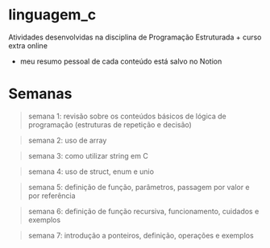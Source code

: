 # linguagem_c
Atividades desenvolvidas na disciplina de Programação Estruturada + curso extra online
 * meu resumo pessoal de cada conteúdo está salvo no Notion

# Semanas
> semana 1: revisão sobre os conteúdos básicos de lógica de programação (estruturas de repetição e decisão)

> semana 2: uso de array

> semana 3: como utilizar string em C

> semana 4: uso de struct, enum e unio

> semana 5: definição de função, parâmetros, passagem por valor e por referência

> semana 6: definição de função recursiva, funcionamento, cuidados e exemplos

> semana 7: introdução a ponteiros, definição, operações e exemplos
